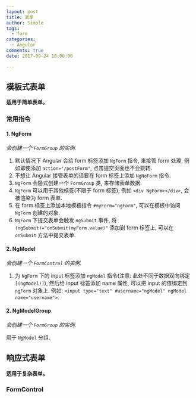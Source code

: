 ```yaml
---
layout: post
title: 表单
author: Simple
tags:
  - form
categories:
  - Angular
comments: true
date: 2017-09-24 18:00:00

---
```


## 模板式表单

**适用于简单表单。**

### 常用指令
#### 1. NgForm
*会创建一个 `FormGroup` 的实例.*

1. 默认情况下 Angular 会给 form 标签添加 `NgForm` 指令, 来接管 form 处理, 例如即使添加 `action="/postForm"`, 点击提交页面也不会跳转.
2. 不想让 Angular 接管表单的话要在 form 标签上添加 `NgNoForm` 指令.
3. `NgForm` 会隐式创建一个 `FormGroup` 类, 来存储表单数据.
4. `NgForm` 可以用于其他标签(不限于 form 标签), 例如 `<div NgForm></div>`, 会被渲染为 form 表单.
5. 在 form 标签上添加本地模板指令 `#myForm="ngForm"`, 可以在模板中访问 `NgForm` 创建的对象.
6. `NgForm` 下提交表单会触发 `ngSubmit` 事件, 将 `(ngSubmit)="onSubmit(myForm.value)"` 添加到 form 标签上, 可以在 `onSubmit` 方法中提交表单.

#### 2. NgModel
*会创建一个 `FormControl` 的实例.*

1. 为 `NgForm` 下的 input 标签添加 `ngModel` 指令(注意: 此处不同于数据双向绑定 `[(ngModel)]`), 然后给 input 标签添加 name 属性, 可以把 input 的值绑定到 `ngForm` 对象上.
   例如: `<input type="text" #username="ngModel" ngModel name="username">`.

#### 2. NgModelGroup
*会创建一个 `FormGroup` 的实例.*

用于 `NgModel` 分组.


## 响应式表单

**适用于复杂表单。**

### FormControl

